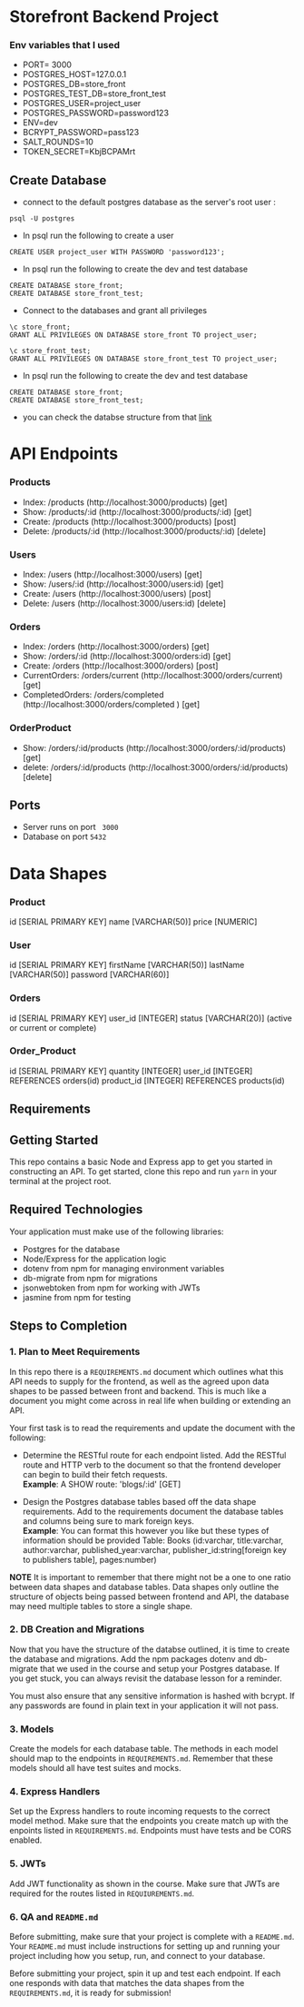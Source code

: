 # Storefront Backend Project

### Env variables that I used 

- PORT= 3000
- POSTGRES_HOST=127.0.0.1
- POSTGRES_DB=store_front
- POSTGRES_TEST_DB=store_front_test
- POSTGRES_USER=project_user
- POSTGRES_PASSWORD=password123
- ENV=dev
- BCRYPT_PASSWORD=pass123
- SALT_ROUNDS=10
- TOKEN_SECRET=KbjBCPAMrt

## Create Database 

- connect to the default postgres database as the server's root user : 

```
psql -U postgres
```
- In psql run the following to create a user
```
CREATE USER project_user WITH PASSWORD 'password123';
```
- In psql run the following to create the dev and test database
```
CREATE DATABASE store_front;
CREATE DATABASE store_front_test;
```
- Connect to the databases and grant all privileges
```
\c store_front;
GRANT ALL PRIVILEGES ON DATABASE store_front TO project_user;

\c store_front_test;
GRANT ALL PRIVILEGES ON DATABASE store_front_test TO project_user;
```
- In psql run the following to create the dev and test database
```
CREATE DATABASE store_front;
CREATE DATABASE store_front_test;
```



- you can check the databse structure from that  [link](https://github.com/MohamedHassan97/Storefront-backend-API/blob/master/REQUIREMENTS.md)






# API Endpoints

### Products

- Index: /products (http://localhost:3000/products) [get]
- Show: /products/:id (http://localhost:3000/products/:id) [get]
- Create: /products (http://localhost:3000/products) [post]
- Delete: /products/:id  (http://localhost:3000/products/:id) [delete]

### Users
- Index: /users (http://localhost:3000/users)  [get]
- Show: /users/:id (http://localhost:3000/users:id)    [get]
- Create: /users  (http://localhost:3000/users) [post]
- Delete: /users  (http://localhost:3000/users:id)  [delete]

### Orders
- Index: /orders (http://localhost:3000/orders)   [get]
- Show: /orders/:id  (http://localhost:3000/orders:id)   [get]
- Create: /orders   (http://localhost:3000/orders)  [post]
- CurrentOrders: /orders/current   (http://localhost:3000/orders/current)   [get]
- CompletedOrders: /orders/completed      (http://localhost:3000/orders/completed ) [get]

### OrderProduct

- Show: /orders/:id/products (http://localhost:3000/orders/:id/products) [get]
- delete: /orders/:id/products  (http://localhost:3000/orders/:id/products) [delete]



## Ports
- Server runs on port ``` 3000```
- Database on port ```5432```





# Data Shapes

### Product
id [SERIAL PRIMARY KEY]
name [VARCHAR(50)]
price [NUMERIC]

### User
id [SERIAL PRIMARY KEY]
firstName [VARCHAR(50)]
lastName [VARCHAR(50)]
password [VARCHAR(60)]

### Orders
id [SERIAL PRIMARY KEY]
user_id [INTEGER]
status [VARCHAR(20)] (active or current or complete)

### Order_Product
id [SERIAL PRIMARY KEY]
quantity [INTEGER]
user_id [INTEGER] REFERENCES orders(id)
product_id [INTEGER] REFERENCES products(id)













## Requirements
## Getting Started

This repo contains a basic Node and Express app to get you started in constructing an API. To get started, clone this repo and run `yarn` in your terminal at the project root.

## Required Technologies
Your application must make use of the following libraries:
- Postgres for the database
- Node/Express for the application logic
- dotenv from npm for managing environment variables
- db-migrate from npm for migrations
- jsonwebtoken from npm for working with JWTs
- jasmine from npm for testing

## Steps to Completion

### 1. Plan to Meet Requirements

In this repo there is a `REQUIREMENTS.md` document which outlines what this API needs to supply for the frontend, as well as the agreed upon data shapes to be passed between front and backend. This is much like a document you might come across in real life when building or extending an API. 

Your first task is to read the requirements and update the document with the following:
- Determine the RESTful route for each endpoint listed. Add the RESTful route and HTTP verb to the document so that the frontend developer can begin to build their fetch requests.    
**Example**: A SHOW route: 'blogs/:id' [GET] 

- Design the Postgres database tables based off the data shape requirements. Add to the requirements document the database tables and columns being sure to mark foreign keys.   
**Example**: You can format this however you like but these types of information should be provided
Table: Books (id:varchar, title:varchar, author:varchar, published_year:varchar, publisher_id:string[foreign key to publishers table], pages:number)

**NOTE** It is important to remember that there might not be a one to one ratio between data shapes and database tables. Data shapes only outline the structure of objects being passed between frontend and API, the database may need multiple tables to store a single shape. 

### 2.  DB Creation and Migrations

Now that you have the structure of the databse outlined, it is time to create the database and migrations. Add the npm packages dotenv and db-migrate that we used in the course and setup your Postgres database. If you get stuck, you can always revisit the database lesson for a reminder. 

You must also ensure that any sensitive information is hashed with bcrypt. If any passwords are found in plain text in your application it will not pass.

### 3. Models

Create the models for each database table. The methods in each model should map to the endpoints in `REQUIREMENTS.md`. Remember that these models should all have test suites and mocks.








### 4. Express Handlers

Set up the Express handlers to route incoming requests to the correct model method. Make sure that the endpoints you create match up with the enpoints listed in `REQUIREMENTS.md`. Endpoints must have tests and be CORS enabled. 

### 5. JWTs

Add JWT functionality as shown in the course. Make sure that JWTs are required for the routes listed in `REQUIUREMENTS.md`.

### 6. QA and `README.md`

Before submitting, make sure that your project is complete with a `README.md`. Your `README.md` must include instructions for setting up and running your project including how you setup, run, and connect to your database. 

Before submitting your project, spin it up and test each endpoint. If each one responds with data that matches the data shapes from the `REQUIREMENTS.md`, it is ready for submission!








